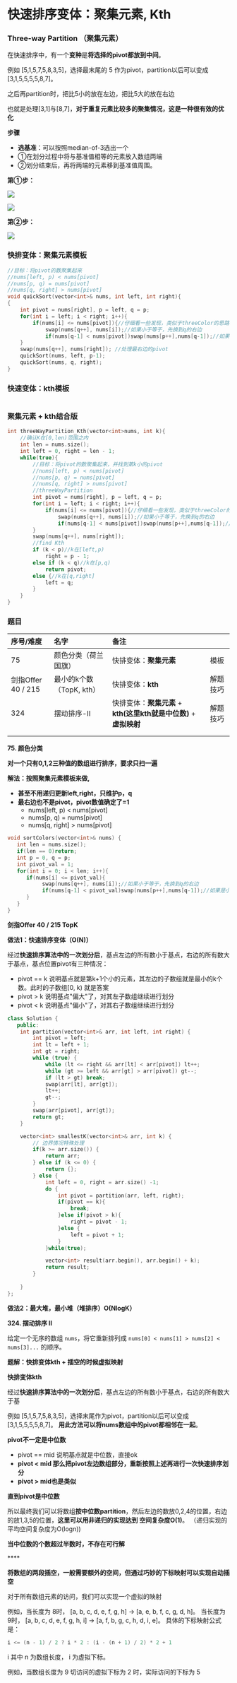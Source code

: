 # 快速排序变体：聚集元素, Kth

### Three-way Partition （聚集元素）

在快速排序中，有一个**变种**是**将选择的pivot都放到中间**。 

例如 \[5,1,5,7,5,8,3,5\]，选择最末尾的 5 作为pivot，partition以后可以变成 \[3,1,5,5,5,5,8,7\]。

之后再partition时，把比5小的放在左边，把比5大的放在右边

也就是处理\[3,1\]与\[8,7\]，**对于重复元素比较多的聚集情况，这是一种很有效的优化**

**步骤**

* **选基准**：可以按照median-of-3选出一个
* ①在划分过程中将与基准值相等的元素放入数组两端
* ②划分结束后，再将两端的元素移到基准值周围。

**第①步：**

![](../../.gitbook/assets/20180925183624457.png)

![](../../.gitbook/assets/20180925183643177.png)

**第②步：**

![](../../.gitbook/assets/20180925183736304.png)

### **快排变体：聚集元素模板**

```cpp
//目标：将pivot的数聚集起来
//nums[left, p) < nums[pivot]
//nums[p, q) = nums[pivot]
//nums[q, right] > nums[pivot]
void quickSort(vector<int>& nums, int left, int right){
{
    int pivot = nums[right], p = left, q = p;
    for(int i = left; i < right; i++){
        if(nums[i] <= nums[pivot]){//仔细看一些发现，类似于threeColor的思路，维护p,q
            swap(nums[q++], nums[i]);//如果小于等于，先换到q的右边
            if(nums[q-1] < nums[pivot])swap(nums[p++],nums[q-1]);//如果是小于，再换到p的右边
    }
    swap(nums[q++], nums[right]); //处理最右边的pivot
    quickSort(nums, left, p-1);
    quickSort(nums, q, right);
}

```

### 快速变体：kth模板

```cpp

```

### 聚集元素 + kth结合版

```cpp
int threeWayPartition_Kth(vector<int>nums, int k){
    //确认K在[0,len)范围之内
    int len = nums.size();
    int left = 0, right = len - 1;
    while(true){
        //目标：将pivot的数聚集起来，并找到第k小的pivot
        //nums[left, p) < nums[pivot]
        //nums[p, q) = nums[pivot]
        //nums[q, right] > nums[pivot]
        //threeWayPartition
        int pivot = nums[right], p = left, q = p;
        for(int i = left; i < right; i++){
            if(nums[i] <= nums[pivot]){//仔细看一些发现，类似于threeColor的思路，维护p,q
                swap(nums[q++], nums[i]);//如果小于等于，先换到q的右边
                if(nums[q-1] < nums[pivot])swap(nums[p++],nums[q-1]);//如果是小于，再换到p的右边
        }
        swap(nums[q++], nums[right]);
        //find Kth
        if (k < p)//k在[left,p)
            right = p - 1;
        else if (k < q)//k在[p,q)
            return pivot;
        else {//k在[q,right]
            left = q;
        }
    }
}
```

### **题目**

| 序号/难度 | 名字 | 备注 |  |
| :--- | :--- | :--- | :--- |
| 75 | 颜色分类（荷兰国旗） | 快排变体：**聚集元素** | 模板 |
| 剑指Offer 40 / 215 | 最小的k个数（TopK, kth） | 快排变体：**kth** | 解题技巧 |
| 324 | 摆动排序-II | 快排变体：**聚集元素** + **kth\(这里kth就是中位数\)** + **虚拟映射** | 解题技巧 |
|  |  |  |  |
|  |  |  |  |

**75. 颜色分类**

**对一个只有0,1,2三种值的数组进行排序，要求只扫一遍**

**解法：按照聚集元素模板来做,**

* **甚至不用递归更新left,right，只维护p，q**
* **最右边也不是pivot，pivot数值确定了=1**
  * nums\[left, p\) &lt; nums\[pivot\]
  * nums\[p, q\) = nums\[pivot\]
  * nums\[q, right\] &gt; nums\[pivot\]

```cpp
void sortColors(vector<int>& nums) {
   int len = nums.size();
   if(len == 0)return;
   int p = 0, q = p;
   int pivot_val = 1;
   for(int i = 0; i < len; i++){
      if(nums[i] <= pivot_val){
           swap(nums[q++], nums[i]);//如果小于等于，先换到q的右边
           if(nums[q-1] < pivot_val)swap(nums[p++],nums[q-1]);//如果是小于，再换到p的右边
      }
   }
}
```

**剑指Offer 40 / 215  TopK**

**做法1：快速排序变体（O\(N\)）**

经过**快速排序算法中的一次划分后**，基点左边的所有数小于基点，右边的所有数大于基点，基点位置pivot有三种情况：

* pivot == k 说明基点就是第k+1个小的元素，其左边的子数组就是最小的k个数。此时的子数组\[0, k\) 就是答案 
* pivot &gt; k 说明基点"偏大"了，对其左子数组继续进行划分 
* pivot &lt; k 说明基点"偏小"了，对其右子数组继续进行划分

```cpp
class Solution {
   public:
    int partition(vector<int>& arr, int left, int right) {
        int pivot = left;
        int lt = left + 1;
        int gt = right;
        while (true) {
            while (lt <= right && arr[lt] < arr[pivot]) lt++;
            while (gt >= left && arr[gt] > arr[pivot]) gt--;
            if (lt > gt) break;
            swap(arr[lt], arr[gt]);
            lt++;
            gt--;
        }
        swap(arr[pivot], arr[gt]);
        return gt;
    }

    vector<int> smallestK(vector<int>& arr, int k) {
        // 边界情况特殊处理
        if(k >= arr.size()) {
            return arr;
        } else if (k <= 0) {
            return {};
        } else { 
            int left = 0, right = arr.size() -1;
            do {
                int pivot = partition(arr, left, right);
                if(pivot == k){
                    break;
                }else if(pivot > k){
                    right = pivot - 1;
                }else {
                    left = pivot + 1;
                }
            }while(true);        

            vector<int> result(arr.begin(), arr.begin() + k);
            return result;
        }
        
    }
};
```

**做法2：最大堆，最小堆（堆排序）O\(NlogK）**

**324. 摆动排序 II**

 给定一个无序的数组 `nums`，将它重新排列成 `nums[0] < nums[1] > nums[2] < nums[3]...` 的顺序。

**题解：快排变体kth + 插空的时候虚拟映射**

**快排变体kth**

经过**快速排序算法中的一次划分后**，基点左边的所有数小于基点，右边的所有数大于基

 例如 \[5,1,5,7,5,8,3,5\]，选择末尾作为pivot，partition以后可以变成 \[3,1,5,5,5,5,8,7\]。 **用此方法可以将nums数组中的pivot都相邻在一起**。

**pivot不一定是中位数**

* pivot == mid 说明基点就是中位数，直接ok
* **pivot &lt; mid 那么把pivot左边数组部分，重新按照上述再进行一次快速排序划分**
* **pivot &gt; mid也是类似**

**直到pivot是中位数**

所以最终我们可以将数组**按中位数partition**，然后左边的数放0,2,4的位置，右边的放1,3,5的位置，**这里可以用非递归的实现达到 空间复杂度O\(1\)**。 （递归实现的平均空间复杂度为O\(logn\)\)

**当中位数的个数超过半数时，不存在可行解**

\*\*\*\*

**将数组的两段插空，一般需要额外的空间，但通过巧妙的下标映射可以实现自动插空**

对于所有数组元素的访问，我们可以实现一个虚拟的映射

例如，当长度为 8时， \[a, b, c, d, e, f, g, h\] -&gt; \[a, e, b, f, c, g, d, h\]。 当长度为 9时， \[a, b, c, d, e, f, g, h, i\] -&gt; \[a, f, b, g, c, h, d, i, e\]。 具体的下标映射公式是： 

```cpp
i <= (n - 1) / 2 ? i * 2 : (i - (n + 1) / 2) * 2 + 1
```

i 其中 n 为数组长度， i 为虚拟下标。 

例如，当数组长度为 9 切访问的虚拟下标为 2 时，实际访问的下标为 5

```cpp

```

